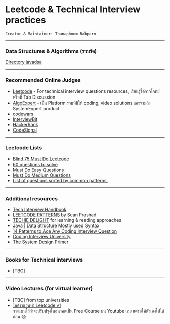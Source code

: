 # Leetcode & Technical Interview practices

`Creator & Maintainer: Thanaphoom Babparn`
___
### Data Structures & Algorithms (รวบรัด)
[Directory javadsa](https://github.com/marttp/java-leetcode-practice/blob/main/javadsa/README.md)
___
### Recommended Online Judges
- [Leetcode](https://leetcode.com/) - For technical interview questions resources, เรียนรู้ได้จากโจทย์ หรือที่ Tab Discussion
- [AlgoExpert](https://www.algoexpert.io/product) - เป็น Platform รวมที่มีให้ coding, video solutions และรวมถึง SystemExpert product
- [codewars](https://www.codewars.com/)
- [InterviewBit](https://www.interviewbit.com/practice/)
- [HackerRank](https://www.hackerrank.com/dashboard)
- [CodeSignal](https://app.codesignal.com/)

___
### Leetcode Lists
- [Blind 75 Must Do Leetcode](https://leetcode.com/list/9ox075v5)
- [60 questions to solve](https://leetcode.com/list/9pyzpzvh)
- [Must Do Easy Questions](https://leetcode.com/list/9emfoder)
- [Must Do Medium Questions](https://leetcode.com/list/9emfelot)
- [List of questions sorted by common patterns.](https://leetcode.com/discuss/study-guide/448285/List-of-questions-sorted-by-common-patterns.)

___
### Additional resources
- [Tech Interview Handbook](https://www.techinterviewhandbook.org/)
- [LEETCODE PATTERNS](https://seanprashad.com/leetcode-patterns/) by Sean Prashad
- [TECHIE DELIGHT](https://www.techiedelight.com/) for learning & reading approaches
- [Java | Data Structure Mostly used Syntax](https://leetcode.com/discuss/study-guide/1170715/Java-or-Data-Structure-Mostly-used-Syntax)
- [14 Patterns to Ace Any Coding Interview Question](https://hackernoon.com/14-patterns-to-ace-any-coding-interview-question-c5bb3357f6ed)
- [Coding Interview University](https://github.com/jwasham/coding-interview-university)
- [The System Design Primer](https://github.com/donnemartin/system-design-primer)
___
### Books for Technical interviews
- [TBC]
___
### Video Lectures (for virtual learner)
- [TBC] from top universities
- [ไอต้าวแว่นทำ Leetcode v1](https://youtube.com/playlist?list=PLm3A9eDaMzum0utChSxo2mei2KGVaHAOm) <br/> วางแผนไว้ว่าจะปรับปรุงในอนาคตเป็น Free Course บน Youtube เลย แต่รอให้ตัวเองไปได้ก่อน 😄